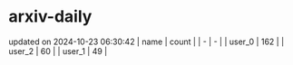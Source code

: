 # arxiv-daily
updated on 2024-10-23 06:30:42
| name | count |
| - | - |
| user_0 | 162 |
| user_2 | 60 |
| user_1 | 49 |
